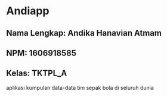 # Andiapp
## Nama Lengkap: Andika Hanavian Atmam
## NPM: 1606918585
## Kelas: TKTPL_A

aplikasi kumpulan data-data tim sepak bola di seluruh dunia
